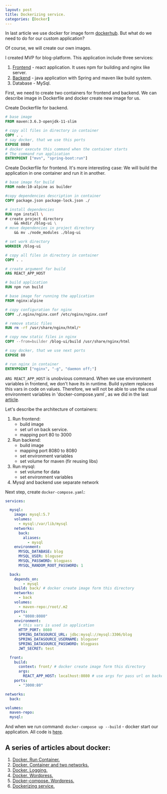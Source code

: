 ```yaml
---
layout: post
title: Dockerizing service.
categories: [Docker]
---
```

In last article we use docker for image form [dockerhub](https://hub.docker.com/). But what do we need to do for our custom application?

Of course, we will create our own images. 

I created MVP for blog-platform. This application include three services:
1. [Frontend](https://github.com/Marbok/blog-engine/tree/main/front) - react application. It uses npm for building and nginx like server.
2. [Backend](https://github.com/Marbok/blog-engine/tree/main/back) - java application with Spring and maven like build system.
3. Database - MySql.

First, we need to create two containers for frontend and backend. We can describe image in Dockerfile and docker create new image for us.

Create Dockerfile for backend.

```dockerfile
# base image
FROM maven:3.6.3-openjdk-11-slim 

# copy all files in directory in container
COPY . .
# say docker, that we use this ports
EXPOSE 8080
# docker execute this command when the container starts
# The command run application
ENTRYPOINT ["mvn", "spring-boot:run"]
```

Create Dockerfile for frontend. It's more interesting case: We will build the application in one container and run it in another.

```dockerfile
# base image for build
FROM node:10-alpine as builder

#copy dependencies description in container
COPY package.json package-lock.json ./

# install dependencies
RUN npm install \
# create project directory
    && mkdir /blog-ui \
# move dependencies in project directory
    && mv ./node_modules ./blog-ui

# set work directory
WORKDIR /blog-ui

# copy all files in directory in container
COPY . .

# create argument for build
ARG REACT_APP_HOST

# build application
RUN npm run build

# base image for running the application
FROM nginx:alpine

# copy configuration for nginx
COPY ./.nginx/nginx.conf /etc/nginx/nginx.conf

# remove static files
RUN rm -rf /usr/share/nginx/html/*

# copy new static files in nginx
COPY --from=builder /blog-ui/build /usr/share/nginx/html

# say docker, that we use next ports
EXPOSE 80

# run nginx in container
ENTRYPOINT ["nginx", "-g", "daemon off;"]
```

`ARG REACT_APP_HOST` is unobvious command. When we use environment variables in frontend, we don't have its in runtime. Build system replaces this vars in code on values. Therefore, we will not be able to use the usual environment variables in 'docker-compose.yaml`, as we did in the last [article](/Docker-compose-wordpress).

Let's describe the architecture of containers:
1. Run frontend:
    - build image
    - set url on back service.
    - mapping port 80 to 3000
2. Run backend:
    - build image
    - mapping port 8080 to 8080
    - set environment variables
    - set volume for maven (fir reusing libs)
3. Run mysql:
    - set volume for data
    - set environment variables
4. Mysql and backend use separate network

Next step, create `docker-compose.yaml`:

```yaml
services:

  mysql:
    image: mysql:5.7
    volumes:
      - mysql:/var/lib/mysql
    networks:
      back:
        aliases:
          - mysql
    environment:
      MYSQL_DATABASE: blog
      MYSQL_USER: bloguser
      MYSQL_PASSWORD: blogpass
      MYSQL_RANDOM_ROOT_PASSWORD: 1

  back:
    depends_on:
        - mysql
    build: back/ # docker create image form this directory
    networks:
      - back
    volumes:
      - maven-repo:/root/.m2
    ports:
      - "8080:8080"
    environment:
      # this vars is used in application
      HTTP_PORT: 8080
      SPRING_DATASOURCE_URL: jdbc:mysql://mysql:3306/blog
      SPRING_DATASOURCE_USERNAME: bloguser
      SPRING_DATASOURCE_PASSWORD: blogpass
      JWT_SECRET: test

  front:
    build:
      context: front/ # docker create image form this directory
      args:
        REACT_APP_HOST: localhost:8080 # use args for pass url on backend
    ports:
      - "3000:80"

networks:
  back:

volumes:
  maven-repo:
  mysql:
```

And when we run command: `docker-compose up --build` - docker start our application.
All code is [here](https://github.com/Marbok/blog-engine).

## A series of articles about docker:
1. [Docker. Run Container.](/Docker-small-task)
2. [Docker. Container and two networks.](/Docker-two-networks)
3. [Docker. Logging.](/Docker-logging)
4. [Docker. Wordpress.](/Docker-run-wordpress)
5. [Docker-compose. Wordpress.](/Docker-compose-wordpress)
6. [Dockerizing service.](/Dockerizing-service)
